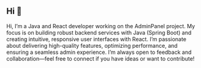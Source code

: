 ## Hi  👋
Hi, I’m a Java and React developer working on the AdminPanel project. My focus is on building robust backend services with Java (Spring Boot) and creating intuitive, responsive user interfaces with React. I’m passionate about delivering high-quality features, optimizing performance, and ensuring a seamless admin experience. I’m always open to feedback and collaboration—feel free to connect if you have ideas or want to contribute!
<!--
**jeck7/jeck7** is a ✨ _special_ ✨ repository because its `README.md` (this file) appears on your GitHub profile.

Here are some ideas to get you started:

- 🔭 I’m currently working on ...
- 🌱 I’m currently learning ...
- 👯 I’m looking to collaborate on ...
- 🤔 I’m looking for help with ...
- 💬 Ask me about ...
- 📫 How to reach me: ...
- 😄 Pronouns: ...
- ⚡ Fun fact: ...
-->
